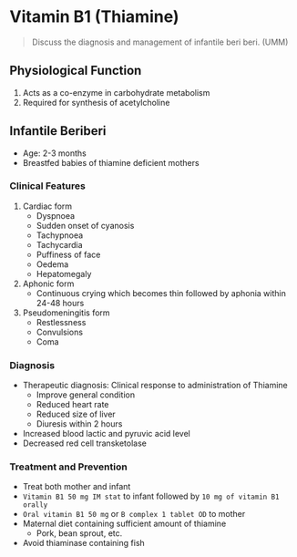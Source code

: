 # Vitamin B1 (Thiamine)

> Discuss the diagnosis and management of infantile beri beri. (UMM)

## Physiological Function

1. Acts as a co-enzyme in carbohydrate metabolism
1. Required for synthesis of acetylcholine

## Infantile Beriberi

- Age: 2-3 months
- Breastfed babies of thiamine deficient mothers

### Clinical Features

1. Cardiac form
   - Dyspnoea
   - Sudden onset of cyanosis
   - Tachypnoea
   - Tachycardia
   - Puffiness of face
   - Oedema
   - Hepatomegaly
1. Aphonic form
   - Continuous crying which becomes thin followed by aphonia within 24-48 hours
1. Pseudomeningitis form
   - Restlessness
   - Convulsions
   - Coma

### Diagnosis

- Therapeutic diagnosis: Clinical response to administration of Thiamine
  - Improve general condition
  - Reduced heart rate
  - Reduced size of liver
  - Diuresis within 2 hours
- Increased blood lactic and pyruvic acid level
- Decreased red cell transketolase

### Treatment and Prevention

- Treat both mother and infant
- `Vitamin B1 50 mg IM stat` to infant followed by `10 mg of vitamin B1 orally`
- `Oral vitamin B1 50 mg` or `B complex 1 tablet OD` to mother
- Maternal diet containing sufficient amount of thiamine
  - Pork, bean sprout, etc.
- Avoid thiaminase containing fish

